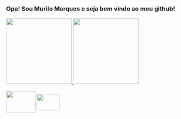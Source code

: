 ### Opa! Sou Murilo Marques e seja bem vindo ao meu github!

<div align = "center" style = "display: flex" style = "flex-direction: row">
  <a href="https://github.com/mmsm189">
  <img height = "180em" src = "https://github-readme-stats.vercel.app/api?username=mmsm189&show_icons=true&theme=graywhite&include_all_commits=true&count_private=true&border_radius=12&locale=pt-br" />
  <img height = "180em"src = "https://github-readme-stats.vercel.app/api/top-langs/?username=mmsm189&layout=compact&langs_count=7&theme=graywhite&border_radius=12&locale=pt-br" />
</div>
  <div style = "display: inline_block"> <br>
  <img align = "center" height = "60" width = "80" src = "https://cdn.jsdelivr.net/gh/devicons/devicon/icons/java/java-original-wordmark.svg"/>
     <img align = "center" height = "45" width = "62" src = "https://cdn.jsdelivr.net/gh/devicons/devicon/icons/spring/spring-original.svg"/>
</div>
  
